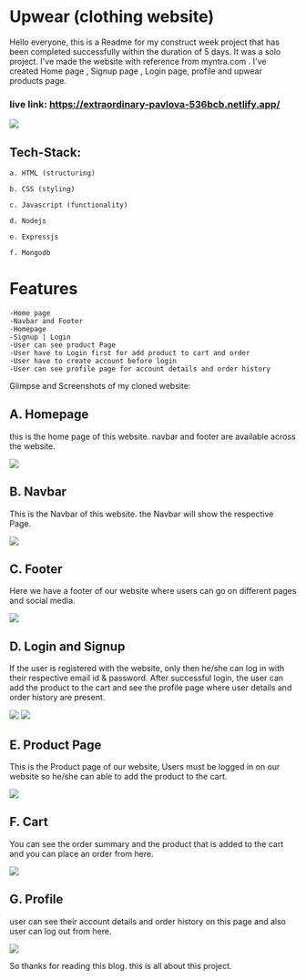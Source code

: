 # Upwear (clothing website)

Hello everyone, this is a Readme for my construct week project that has been completed successfully within the duration of 5 days. It was a solo project. I've made the website with reference from myntra.com . I've created Home page , Signup page , Login page, profile and upwear products page.

### live link: https://extraordinary-pavlova-536bcb.netlify.app/

<img src="https://extraordinary-pavlova-536bcb.netlify.app/img/logo.png">

## Tech-Stack:

    a. HTML (structuring)

    b. CSS (styling)

    c. Javascript (functionality)
    
    d. Nodejs
    
    e. Expressjs
    
    f. Mongodb

# Features

    -Home page
    -Navbar and Footer
    -Homepage
    -Signup | Login
    -User can see product Page
    -User have to Login first for add product to cart and order
    -User have to create account before login
    -User can see profile page for account details and order history
    
Glimpse and Screenshots of my cloned website:
## A. Homepage

this is the home page of this website. navbar and footer are available across the website.

<img src="https://miro.medium.com/max/720/1*TMe7ZkiwftIDjoZ1wlNHzw.webp">

## B. Navbar

This is the Navbar of this website. the Navbar will show the respective Page.

<img src="https://miro.medium.com/max/720/1*CBRpK9aMIuHmI3ge46jA5Q.webp">

## C. Footer

Here we have a footer of our website where users can go on different pages and social media.

<img src="https://miro.medium.com/max/720/1*XILGbMi5duEOOFH1vcd3yw.webp">

## D. Login and Signup

If the user is registered with the website, only then he/she can log in with their respective email id & password. After successful login, the user can add the product to the cart and see the profile page where user details and order history are present.

<img src="https://miro.medium.com/max/720/1*-lvqayzAxIVPcLxheUE_bg.webp">

<img src="https://miro.medium.com/max/720/1*Us9IPtgozDRjUEDneY8WhA.webp">

## E. Product Page

This is the Product page of our website, Users must be logged in on our website so he/she can able to add the product to the cart.

<img src="https://miro.medium.com/max/720/1*LHyR_Q9fsigW-Gw_vHDzHg.webp">

## F. Cart

You can see the order summary and the product that is added to the cart and you can place an order from here.

<img src="https://miro.medium.com/max/720/1*KjAchvbBCYzkBKG60cS05A.webp">

## G. Profile

user can see their account details and order history on this page and also user can log out from here.

<img src="https://miro.medium.com/max/720/1*0AR1rtBd0qLiB4kgLsCG3Q.webp">

So thanks for reading this blog. this is all about this project.

